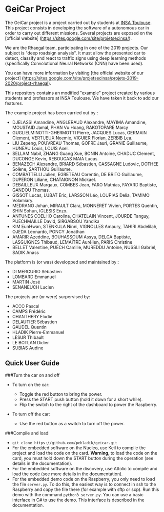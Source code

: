 # GeiCar Project

The GeiCar project is a project carried out by students at [INSA Toulouse](http://www.insa-toulouse.fr/fr/index.html). This project consists in developing the software of a autonomous car in order to carry out different missions. Several projects are exposed on the [official website] (https://sites.google.com/site/projetsecinsa/).

We are the Rhaegal team, participating in one of the 2019 projects. Our subject is "deep roadsign analysis". It must allow the presented car to detect, classify and react to traffic signs using deep learning methods (specifically Convolutional Neural Networks (CNN) have been used). 

You can have more information by visiting [the official website of our project] (https://sites.google.com/site/projetsecinsa/projets-2019-2020/project-rhaegal).

This repository contains an modified "example" project created by various students and professors at INSA Toulouse. We have taken it back to add our features. 

The example project has been carried out by : 

* DJELASSI Amandine, ANGLERAUD Alexandre, MAYIMA Amandine, MOUSTAID Jamal, PHAN Vu Hoang, RAKOTOPARE Marcy
* GUGLIELMINOTTI-GHERMOTTI Pierre, JACQUES Lucas, GERMAIN Clement, VERTUEUX Noemie, VIGUIER Florian, ZERBIB Lea.
* LIU Zepeng, POUVREAU Thomas, GOFRE Jauri, GRANIE Guillaume, HUNEAU Louis, LOUIS Axel.
* SELLAM Nabil, ZHANG Guang Xue, BONIN Antoine, CHADUC Clement, DUCONGE Kevin, REBOUCAS MAIA  Lucas.
* BENAZECH Alexandre, BRIARD Sébastien, CASSAGNE Ludovic, DOTHEE Solène, SARTHOU Guillaume.
* COMBATTELLI Julien, EGRETEAU Corentin, DE BRITO Guillaume, DUPERON Liliane, CHATAIGNON Mickael.
* DEBAILLEUX Margaux, COMBES Jean, FARO Mathias, FAYARD Baptiste, 
GANDOU Thomas.
* GISSOT Lucas, LUBAT Eric, LARSSON Léo, LOUPIAS Delia, TAMIMO Volamiary.
* MEDRANO Johan, MIRAULT Clara, MONNERET Vivien, PORTES Quentin, SHIN Sohun, IGLESIS Enzo.
* ANTUNES COELHO Carolina, CHATELAIN Vincent, JOURDE Tanguy, PUECHMAILLE David, SIRGABSOU Yandika
* KIM EunHwan, STENKULA Ninni, VIGNOLLES Amaury, TAHIRI Abdelilah, OJEDA Leonardo, PONCY Jonathan
* AMARIR Azeddine, BOUHASSOUM Assya, DELGA Baptiste, LASGUIGNES Thibaud, LEMAÎTRE Aurélien, PARIS Christine
* BELLET Valentine, PUECH Camille, MUREDDU Antoine, NUSSLI Gabriel, SADIK Anass

The platform is (or was) developped and maintained by :

* DI MERCURIO Sébastien
* LOMBARD Emmanuel
* MARTIN José
* SENANEUCH Lucien


The projects are (or were) surpervised by:

* ACCO Pascal
* CAMPS Frédéric
* CHANTHERY Elodie
* DELAUTIER Sébastien
* GAUDEL Quentin
* HLADIK Pierre-Emmanuel
* LESUR Thibault
* LE BOTLAN Didier
* SUBIAS Audine

## Quick User Guide
###Turn the car on and off
* To turn on the car:
  * Toggle the red button to bring the power.
  * Press the START push button (hold it down for a short while).
  * Flip the switch to the right of the dashboard to power the Raspberry.

* To turn off the car:
	* Use the red button as a switch to turn off the power.


###Compile and load
* `git clone https://github.com/pehladik/geicar.git`
* For the embedded software on the Nucleo, use Keil to compile the project and load the code on the card. __Warning__, to load the code on the card, you must hold down the START button during the operation (see details in the documentation).
* For the embedded software on the discovery, use Attolic to compile and load the code (see more details in the documentation).
* For the embedded demo code on the Raspberry, you only need to load the file `server.py`. To do this, the easiest way is to connect in ssh to the Raspberry and copy the file there (for example with sftp or scp). Run this demo with the command `python3 server.py`. You can use a basic interface in C# to use the demo. This interface is described in the documentation.

